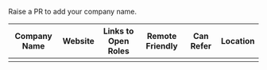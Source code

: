 Raise a PR to add your company name.

| Company Name  | Website | Links to Open Roles | Remote Friendly | Can Refer       | Location |
| ------------- | --------|---------------------|-----------------|-----------------|----------|
|               |         |                     |                 |                 |          |
